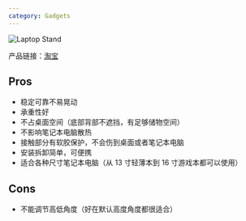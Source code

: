 ```yaml
---
category: Gadgets
---
```


![Laptop Stand](https://goooooouwa.fun:8143/static/images/laptop-stand.jpg)

产品链接：[淘宝](https://m.tb.cn/h.UIh2vPA)

## Pros

- 稳定可靠不易晃动
- 承重性好
- 不占桌面空间（底部背部不遮挡，有足够储物空间）
- 不影响笔记本电脑散热
- 接触部分有软胶保护，不会伤到桌面或者笔记本电脑
- 安装拆卸简单，可便携
- 适合各种尺寸笔记本电脑（从 13 寸轻薄本到 16 寸游戏本都可以使用）

## Cons

- 不能调节高低角度（好在默认高度角度都很适合）
